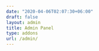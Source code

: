```yaml
---
date: "2020-04-06T02:07:30+06:00"
draft: false
layout: admin
title: Admin Panel
type: addons
url: /admin/
---
```

